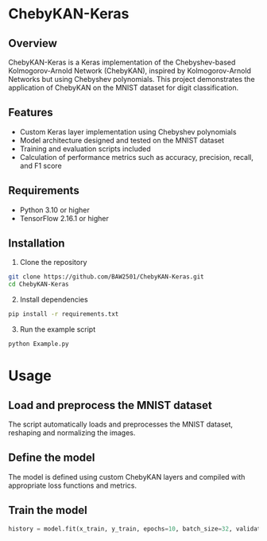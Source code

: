 # ChebyKAN-Keras

## Overview
ChebyKAN-Keras is a Keras implementation of the Chebyshev-based Kolmogorov-Arnold Network (ChebyKAN), inspired by Kolmogorov-Arnold Networks but using Chebyshev polynomials. This project demonstrates the application of ChebyKAN on the MNIST dataset for digit classification.

## Features

* Custom Keras layer implementation using Chebyshev polynomials
* Model architecture designed and tested on the MNIST dataset
* Training and evaluation scripts included
* Calculation of performance metrics such as accuracy, precision, recall, and F1 score


## Requirements

* Python 3.10 or higher
* TensorFlow 2.16.1 or higher

## Installation
1. Clone the repository

```bash
git clone https://github.com/BAW2501/ChebyKAN-Keras.git
cd ChebyKAN-Keras
```

2. Install dependencies

```bash
pip install -r requirements.txt
```

3. Run the example script

```bash
python Example.py
```
# Usage

## Load and preprocess the MNIST dataset

The script automatically loads and preprocesses the MNIST dataset, reshaping and normalizing the images.

## Define the model

The model is defined using custom ChebyKAN layers and compiled with appropriate loss functions and metrics.

## Train the model

```python
history = model.fit(x_train, y_train, epochs=10, batch_size=32, validation_split=0.2)
```




